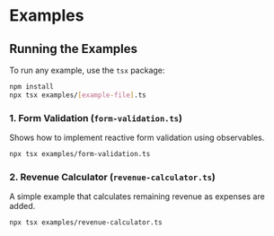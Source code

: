 # Examples

## Running the Examples

To run any example, use the `tsx` package:

```bash
npm install
npx tsx examples/[example-file].ts
```

### 1. Form Validation (`form-validation.ts`)

Shows how to implement reactive form validation using observables.

```bash
npx tsx examples/form-validation.ts
```

### 2. Revenue Calculator (`revenue-calculator.ts`)

A simple example that calculates remaining revenue as expenses are added.

```bash
npx tsx examples/revenue-calculator.ts
```
